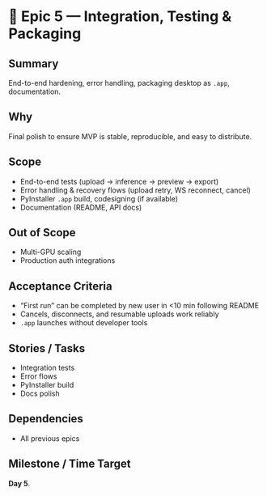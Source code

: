 # 🧪 Epic 5 — Integration, Testing & Packaging

## Summary
End-to-end hardening, error handling, packaging desktop as `.app`, documentation.

## Why
Final polish to ensure MVP is stable, reproducible, and easy to distribute.

## Scope
- End-to-end tests (upload → inference → preview → export)  
- Error handling & recovery flows (upload retry, WS reconnect, cancel)  
- PyInstaller `.app` build, codesigning (if available)  
- Documentation (README, API docs)

## Out of Scope
- Multi-GPU scaling  
- Production auth integrations

## Acceptance Criteria
- “First run” can be completed by new user in <10 min following README  
- Cancels, disconnects, and resumable uploads work reliably  
- `.app` launches without developer tools

## Stories / Tasks
- Integration tests  
- Error flows  
- PyInstaller build  
- Docs polish

## Dependencies
- All previous epics

## Milestone / Time Target
**Day 5**.
